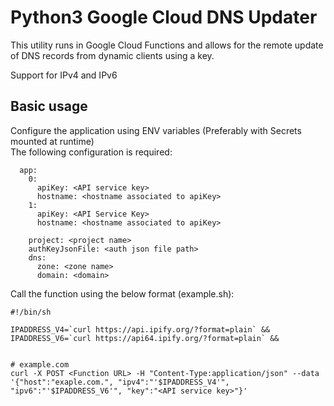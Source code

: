# Python3 Google Cloud DNS Updater

This utility runs in Google Cloud Functions and allows for the remote update of DNS records from dynamic clients using a key.

Support for IPv4 and IPv6

## Basic usage

Configure the application using ENV variables (Preferably with Secrets mounted at runtime)  
The following configuration is required:
```
  app:
    0:
      apiKey: <API service key>
      hostname: <hostname associated to apiKey>
    1:
      apiKey: <API Service Key>
      hostname: <hostname associated to apiKey>

    project: <project name>
    authKeyJsonFile: <auth json file path>
    dns:
      zone: <zone name>
      domain: <domain>
```

Call the function using the below format (example.sh):  
```
#!/bin/sh

IPADDRESS_V4=`curl https://api.ipify.org/?format=plain` &&
IPADDRESS_V6=`curl https://api64.ipify.org/?format=plain` &&


# example.com
curl -X POST <Function URL> -H "Content-Type:application/json" --data '{"host":"exaple.com.", "ipv4":"'$IPADDRESS_V4'", "ipv6":"'$IPADDRESS_V6'", "key":"<API service key>"}'

```
